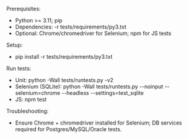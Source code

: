 Prerequisites:
- Python >= 3.11; pip
- Dependencies: -r tests/requirements/py3.txt
- Optional: Chrome/chromedriver for Selenium; npm for JS tests

Setup:
- pip install -r tests/requirements/py3.txt

Run tests:
- Unit: python -Wall tests/runtests.py -v2
- Selenium (SQLite): python -Wall tests/runtests.py --noinput --selenium=chrome --headless --settings=test_sqlite
- JS: npm test

Troubleshooting:
- Ensure Chrome + chromedriver installed for Selenium; DB services required for Postgres/MySQL/Oracle tests.

